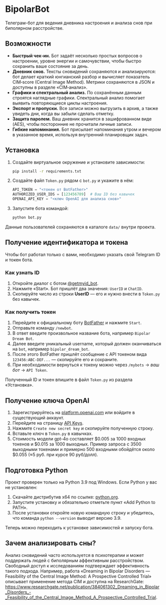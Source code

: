 # BipolarBot

Телеграм-бот для ведения дневника настроения и анализа снов при биполярном расстройстве.

## Возможности
* **Быстрый чек‑ин.** Бот задаёт несколько простых вопросов о настроении, уровне энергии и самочувствии, чтобы быстро сохранить ваше состояние за день.
* **Дневник снов.** Тексты сновидений сохраняются и анализируются: бот делает краткий юнгианский разбор и вычисляет показатель CIM‑score (Central Image Method). Метрики сохраняются в JSON и доступны в разделе «CIM‑анализ».
* **Графики и спектральный анализ.** По сохранённым данным строятся наглядные графики. Спектральный анализ помогает выявить повторяющиеся циклы настроения.
* **Экспорт и пропуски.** Все записи можно выгрузить в архив, а также увидеть дни, когда вы забыли сделать отметку.
* **Защита паролем.** Ваш дневник хранится в зашифрованном виде (AES), чтобы посторонние не прочитали личные записи.
* **Гибкие напоминания.** Бот присылает напоминания утром и вечером в указанное время, используя внутренний планировщик задач.

## Установка
1. Создайте виртуальное окружение и установите зависимости:
   ```bash
   pip install -r requirements.txt
   ```
2. Создайте файл `Token.py` рядом с `bot.py` и укажите в нём:
   ```python
   API_TOKEN = "<токен от BotFather>"
   AUTHORIZED_USER_IDS = [123456789]  # Ваш ID без кавычек
   OPENAI_API_KEY = "<ключ OpenAI для анализа снов>"
   ```
3. Запустите бота командой:
   ```bash
   python bot.py
   ```

Данные пользователей сохраняются в каталоге `data/` внутри проекта.


## Получение идентификатора и токена
Чтобы бот работал только с вами, необходимо указать свой Telegram ID и токен бота.

### Как узнать ID
1. Откройте диалог с ботом [@getmyid_bot](https://t.me/getmyid_bot).
2. Нажмите «Start». Бот пришлёт два значения: `UserID` и `ChatID`.
3. Скопируйте число из строки **UserID** — его и нужно внести в `Token.py` без кавычек.

### Как получить токен
1. Перейдите к официальному боту [BotFather](https://t.me/BotFather) и нажмите `Start`.
2. Отправьте команду `/newbot`.
3. В ответ введите произвольное название бота, например `Bipolar Dream Bot`.
4. Далее введите уникальный username, который должен оканчиваться на `bot`, например `bipolar_dream_bot`.
5. После этого BotFather пришлёт сообщение с API токеном вида `123456:ABC-DEF...` — скопируйте его и сохраните.
6. При необходимости вернуться к токену можно через `/mybots` → *ваш бот* → `API Token`.

Полученный ID и токен впишите в файл `Token.py` из раздела «Установка».

## Получение ключа OpenAI
1. Зарегистрируйтесь на [platform.openai.com](https://platform.openai.com/) или войдите в существующий аккаунт.
2. Перейдите на страницу [API Keys](https://platform.openai.com/account/api-keys).
3. Нажмите `Create new secret key` и скопируйте полученную строку.
4. Вставьте ключ в `Token.py` в кавычках.
5. Стоимость модели gpt-4o составляет $0.005 за 1000 входных токенов и $0.015 за 1000 выходных.
   Пример запроса с 3500 выходными токенами и примерно 500 входными обойдётся около $0.055 (≈5 руб. при курсе 90 руб/долл).

## Подготовка Python
Проект проверен только на Python 3.9 под Windows. Если Python у вас не установлен:
1. Скачайте дистрибутив x64 по ссылке: [python.org](https://www.python.org/ftp/python/3.9.13/python-3.9.13-amd64.exe).
2. Запустите установку и обязательно отметьте пункт «Add Python to PATH».
3. После установки откройте новую командную строку и убедитесь, что команда `python --version` выводит версию 3.9.

Теперь можно переходить к установке зависимостей и запуску бота.

## Зачем анализировать сны?
Анализ сновидений часто используется в психотерапии и может поддержать людей с биполярным аффективным расстройством. Свободный доступ к исследованиям подтверждает эффективность такого подхода. Например, работа «Dreaming in Bipolar Disorders — Feasibility of the Central Image Method: A Prospective Controlled Trial» описывает применение метода CIM и доступна на ResearchGate: <https://www.researchgate.net/publication/384061302_Dreaming_in_Bipolar_Disorders_-_Feasibility_of_the_Central_Image_Method_A_Prospective_Controlled_Trial>.
